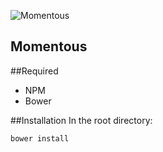 ![Momentous](http://www.momentoustech.com/imagenes/logo.jpg "Momentous")

Momentous
------

##Required
- NPM
- Bower

##Installation
In the root directory:
```shell
bower install
```
